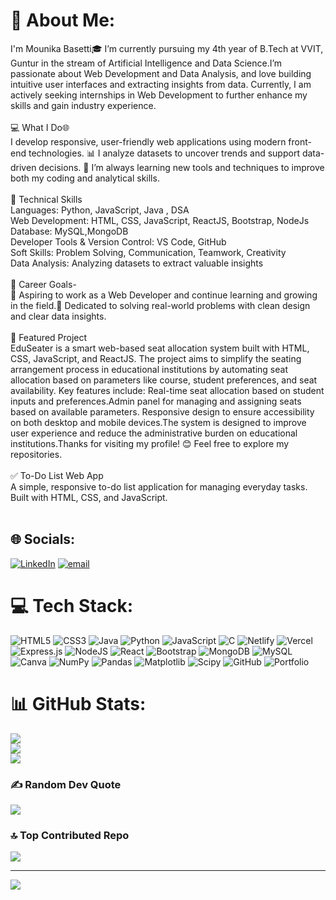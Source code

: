 # 💫 About Me:
I'm Mounika Basetti🎓 I’m currently pursuing my 4th year of B.Tech at VVIT, Guntur in the stream of Artificial Intelligence and Data Science.I’m passionate about Web Development and Data Analysis, and love building intuitive user interfaces and extracting insights from data. Currently, I am actively seeking internships in Web Development to further enhance my skills and gain industry experience.<br><br>💻 What I Do🌐<br>I develop responsive, user-friendly web applications using modern front-end technologies. 📊 I analyze datasets to uncover trends and support data-driven decisions. 🌱 I’m always learning new tools and techniques to improve both my coding and analytical skills.<br><br>🔧 Technical Skills<br>Languages: Python, JavaScript, Java , DSA<br>Web Development: HTML, CSS, JavaScript, ReactJS, Bootstrap, NodeJs<br>Database: MySQL,MongoDB<br>Developer Tools & Version Control: VS Code, GitHub<br>Soft Skills: Problem Solving, Communication, Teamwork, Creativity<br>Data Analysis: Analyzing datasets to extract valuable insights<br><br>💼 Career Goals-<br>🚀 Aspiring to work as a Web Developer and continue learning and growing in the field.🎯 Dedicated to solving real-world problems with clean design and clear data insights.<br><br>📁 Featured Project<br>EduSeater is a smart web-based seat allocation system built with HTML, CSS, JavaScript, and ReactJS. The project aims to simplify the seating arrangement process in educational institutions by automating seat allocation based on parameters like course, student preferences, and seat availability. Key features include: Real-time seat allocation based on student inputs and preferences.Admin panel for managing and assigning seats based on available parameters. Responsive design to ensure accessibility on both desktop and mobile devices.The system is designed to improve user experience and reduce the administrative burden on educational institutions.Thanks for visiting my profile! 😊 Feel free to explore my repositories.<br><br>✅ To-Do List Web App<br>A simple, responsive to-do list application for managing everyday tasks. Built with HTML, CSS, and JavaScript.<br><br>


## 🌐 Socials:
[![LinkedIn](https://img.shields.io/badge/LinkedIn-%230077B5.svg?logo=linkedin&logoColor=white)](https://linkedin.com/in//mounikabasetti) [![email](https://img.shields.io/badge/Email-D14836?logo=gmail&logoColor=white)](mailto:mounibasetti@gmail.com) 

# 💻 Tech Stack:
![HTML5](https://img.shields.io/badge/html5-%23E34F26.svg?style=for-the-badge&logo=html5&logoColor=white) ![CSS3](https://img.shields.io/badge/css3-%231572B6.svg?style=for-the-badge&logo=css3&logoColor=white) ![Java](https://img.shields.io/badge/java-%23ED8B00.svg?style=for-the-badge&logo=openjdk&logoColor=white) ![Python](https://img.shields.io/badge/python-3670A0?style=for-the-badge&logo=python&logoColor=ffdd54) ![JavaScript](https://img.shields.io/badge/javascript-%23323330.svg?style=for-the-badge&logo=javascript&logoColor=%23F7DF1E) ![C](https://img.shields.io/badge/c-%2300599C.svg?style=for-the-badge&logo=c&logoColor=white) ![Netlify](https://img.shields.io/badge/netlify-%23000000.svg?style=for-the-badge&logo=netlify&logoColor=#00C7B7) ![Vercel](https://img.shields.io/badge/vercel-%23000000.svg?style=for-the-badge&logo=vercel&logoColor=white) ![Express.js](https://img.shields.io/badge/express.js-%23404d59.svg?style=for-the-badge&logo=express&logoColor=%2361DAFB) ![NodeJS](https://img.shields.io/badge/node.js-6DA55F?style=for-the-badge&logo=node.js&logoColor=white) ![React](https://img.shields.io/badge/react-%2320232a.svg?style=for-the-badge&logo=react&logoColor=%2361DAFB) ![Bootstrap](https://img.shields.io/badge/bootstrap-%238511FA.svg?style=for-the-badge&logo=bootstrap&logoColor=white) ![MongoDB](https://img.shields.io/badge/MongoDB-%234ea94b.svg?style=for-the-badge&logo=mongodb&logoColor=white) ![MySQL](https://img.shields.io/badge/mysql-4479A1.svg?style=for-the-badge&logo=mysql&logoColor=white) ![Canva](https://img.shields.io/badge/Canva-%2300C4CC.svg?style=for-the-badge&logo=Canva&logoColor=white) ![NumPy](https://img.shields.io/badge/numpy-%23013243.svg?style=for-the-badge&logo=numpy&logoColor=white) ![Pandas](https://img.shields.io/badge/pandas-%23150458.svg?style=for-the-badge&logo=pandas&logoColor=white) ![Matplotlib](https://img.shields.io/badge/Matplotlib-%23ffffff.svg?style=for-the-badge&logo=Matplotlib&logoColor=black) ![Scipy](https://img.shields.io/badge/SciPy-%230C55A5.svg?style=for-the-badge&logo=scipy&logoColor=%white) ![GitHub](https://img.shields.io/badge/github-%23121011.svg?style=for-the-badge&logo=github&logoColor=white) ![Portfolio](https://img.shields.io/badge/Portfolio-%23000000.svg?style=for-the-badge&logo=firefox&logoColor=#FF7139)
# 📊 GitHub Stats:
![](https://github-readme-stats.vercel.app/api?username=Mounika77777&theme=dark&hide_border=false&include_all_commits=false&count_private=false)<br/>
![](https://nirzak-streak-stats.vercel.app/?user=Mounika77777&theme=dark&hide_border=false)<br/>
![](https://github-readme-stats.vercel.app/api/top-langs/?username=Mounika77777&theme=dark&hide_border=false&include_all_commits=false&count_private=false&layout=compact)

### ✍️ Random Dev Quote
![](https://quotes-github-readme.vercel.app/api?type=horizontal&theme=radical)

### 🔝 Top Contributed Repo
![](https://github-contributor-stats.vercel.app/api?username=Mounika77777&limit=5&theme=dark&combine_all_yearly_contributions=true)

---
[![](https://visitcount.itsvg.in/api?id=Mounika77777&icon=0&color=0)](https://visitcount.itsvg.in)

<!-- Proudly created with GPRM ( https://gprm.itsvg.in ) -->

